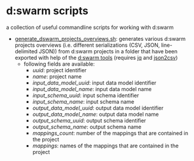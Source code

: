 # d:swarm scripts

a collection of useful commandline scripts for working with d:swarm

 * [generate_dswarm_projects_overviews.sh](generate_dswarm_projects_overviews.sh): generates various d:swarm projects overviews (i.e. different serializations (CSV, JSON, line-delimited JSON)) from d:swarm projects in a folder that have been exported with help of the [d:swarm tools](https://github.com/dswarm/dswarm-tools) (requires [jq](https://stedolan.github.io/jq/) and [json2csv](https://github.com/jehiah/json2csv))
   * following fields are available:
     * _uuid_: project identifier
     * _name_: project name
     * _input_data_model_uuid_: input data model identifier
     * _input_data_model_name_: input data model name
     * _input_schema_uuid_: input schema identifier
     * _input_schema_name_: input schema name
     * _output_data_model_uuid_: output data model identifier
     * _output_data_model_name_: output data model name
     * _output_schema_uuid_: output schema identifier
     * _output_schema_name_: output schema name
     * _mappings_count_: number of the mappings that are contained in the project
     * _mappings_: names of the mappings that are contained in the project

